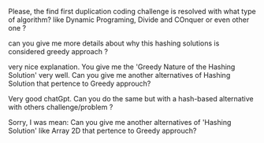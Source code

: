 

Please, the find first duplication coding challenge is resolved with what type of algorithm? like Dynamic Programing, Divide and COnquer or even other one ?

can you give me more details about why this hashing solutions is considered greedy approach ?

very nice explanation.
You give me the 'Greedy Nature of the Hashing Solution' very well.
Can you give me another alternatives of Hashing Solution that pertence to Greedy approuch?

Very good chatGpt.
Can you do the same but with a hash-based alternative with others challenge/problem ?

Sorry, I was mean:
Can you give me another alternatives of 'Hashing Solution' like Array 2D that pertence to Greedy approuch?